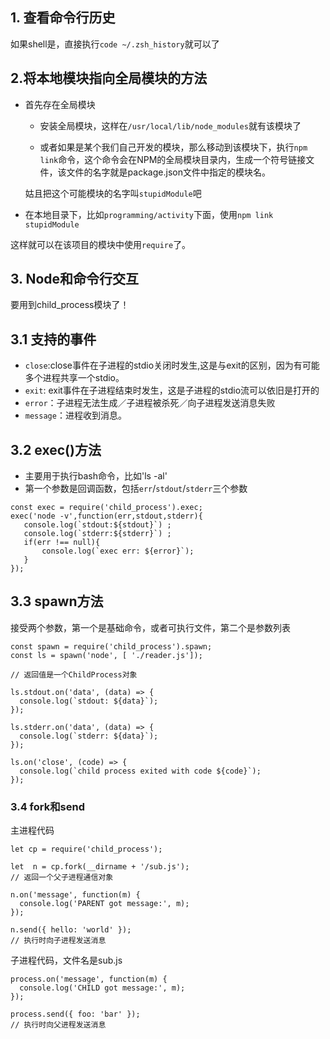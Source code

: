 ## 1. 查看命令行历史

如果shell是，直接执行`code ~/.zsh_history`就可以了


## 2.将本地模块指向全局模块的方法

* 首先存在全局模块

    * 安装全局模块，这样在`/usr/local/lib/node_modules`就有该模块了
    
    * 或者如果是某个我们自己开发的模块，那么移动到该模块下，执行`npm link`命令，这个命令会在NPM的全局模块目录内，生成一个符号链接文件，该文件的名字就是package.json文件中指定的模块名。
    
    姑且把这个可能模块的名字叫`stupidModule`吧
    
* 在本地目录下，比如`programming/activity`下面，使用`npm link stupidModule`

这样就可以在该项目的模块中使用`require`了。

## 3. Node和命令行交互
要用到child_process模块了！
##  3.1 支持的事件
* `close`:close事件在子进程的stdio关闭时发生,这是与exit的区别，因为有可能多个进程共享一个stdio。    
* `exit`: exit事件在子进程结束时发生，这是子进程的stdio流可以依旧是打开的
* `error`：子进程无法生成／子进程被杀死／向子进程发送消息失败
* `message`：进程收到消息。

## 3.2 exec()方法
* 主要用于执行bash命令，比如'ls -al'
* 第一个参数是回调函数，包括`err`/`stdout`/`stderr`三个参数
```
const exec = require('child_process').exec;
exec('node -v',function(err,stdout,stderr){
   console.log(`stdout:${stdout}`) ;
   console.log(`stderr:${stderr}`) ;
   if(err !== null){
       console.log(`exec err: ${error}`);
   }
});
```

## 3.3 spawn方法

接受两个参数，第一个是基础命令，或者可执行文件，第二个是参数列表
```
const spawn = require('child_process').spawn;
const ls = spawn('node', [ './reader.js']);

// 返回值是一个ChildProcess对象

ls.stdout.on('data', (data) => {
  console.log(`stdout: ${data}`);
});

ls.stderr.on('data', (data) => {
  console.log(`stderr: ${data}`);
});

ls.on('close', (code) => {
  console.log(`child process exited with code ${code}`);
});
```

### 3.4 fork和send
主进程代码
```
let cp = require('child_process');

let  n = cp.fork(__dirname + '/sub.js');
// 返回一个父子进程通信对象

n.on('message', function(m) {
  console.log('PARENT got message:', m);
});

n.send({ hello: 'world' });
// 执行时向子进程发送消息
```
子进程代码，文件名是sub.js
```
process.on('message', function(m) {
  console.log('CHILD got message:', m);
});

process.send({ foo: 'bar' });
// 执行时向父进程发送消息
```